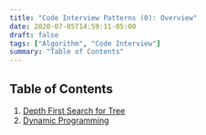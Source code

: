 ```yaml
---
title: "Code Interview Patterns (0): Overview"
date: 2020-07-05T14:59:11-05:00
draft: false
tags: ["Algorithm", "Code Interview"]
summary: "Table of Contents"
---
```


## Table of Contents

1. [Depth First Search for Tree](jci-1-dfs.md)
2. [Dynamic Programming](jci-2-dp.md)
